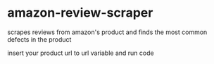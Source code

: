 # amazon-review-scraper
scrapes reviews from amazon's product and finds the most common defects in the product

insert your product url to url variable and run code
